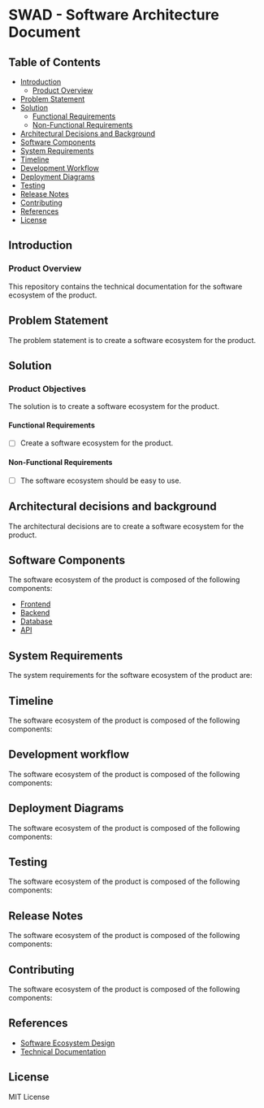 # SWAD - Software Architecture Document

## Table of Contents

- [Introduction](#introduction)
  - [Product Overview](#product-overview)
- [Problem Statement](#problem-statement)
- [Solution](#solution)
  - [Functional Requirements](#functional-requirements)
  - [Non-Functional Requirements](#non-functional-requirements)
- [Architectural Decisions and Background](#architectural-decisions-and-background)
- [Software Components](#software-components)
- [System Requirements](#system-requirements)
- [Timeline](#timeline)
- [Development Workflow](#development-workflow)
- [Deployment Diagrams](#deployment-diagrams)
- [Testing](#testing)
- [Release Notes](#release-notes)
- [Contributing](#contributing)
- [References](#references)
- [License](#license)

## Introduction

### Product Overview

This repository contains the technical documentation for the software ecosystem of the product.

## Problem Statement

The problem statement is to create a software ecosystem for the product.

## Solution

### Product Objectives

The solution is to create a software ecosystem for the product.

#### Functional Requirements

- [ ] Create a software ecosystem for the product.

#### Non-Functional Requirements

- [ ] The software ecosystem should be easy to use.

## Architectural decisions and background

The architectural decisions are to create a software ecosystem for the product.

## Software Components

The software ecosystem of the product is composed of the following components:

- [Frontend](https://www.github.com/marouane-skandaji/frontend)
- [Backend](https://www.github.com/marouane-skandaji/backend)
- [Database](https://www.github.com/marouane-skandaji/database)
- [API](https://www.github.com/marouane-skandaji/api)

## System Requirements

The system requirements for the software ecosystem of the product are:

## Timeline

The software ecosystem of the product is composed of the following components:

## Development workflow

The software ecosystem of the product is composed of the following components:

## Deployment Diagrams

The software ecosystem of the product is composed of the following components:

## Testing

The software ecosystem of the product is composed of the following components:

## Release Notes

The software ecosystem of the product is composed of the following components:

## Contributing

The software ecosystem of the product is composed of the following components:

## References

- [Software Ecosystem Design](https://www.youtube.com/watch?v=0fKg7e37bQE)
- [Technical Documentation](https://www.youtube.com/watch?v=0fKg7e37bQE)

## License

MIT License
